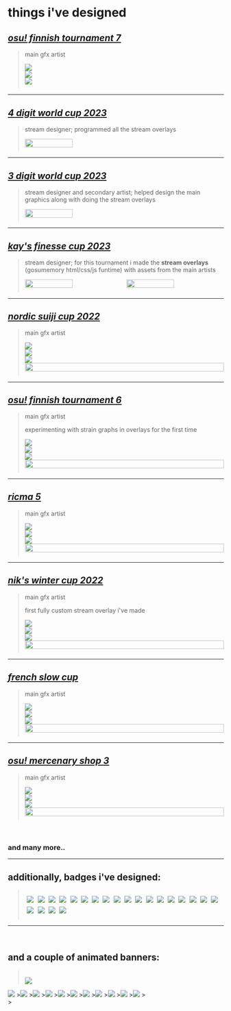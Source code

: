 # things i've designed

## [*osu! finnish tournament 7*](https://osu.ppy.sh/community/forums/topics/1794075)

> main gfx artist
><div style="display: flex; padding-bottom: 2%; flex-wrap: wrap;"><div style="width: 49%; margin-right: 2%; display: flex; flex-direction: column; justify-content: space-between; float: left;"><img src="https://cdn.discordapp.com/attachments/638414140393652224/1130161319669137549/main.png"><img src="https://cdn.discordapp.com/attachments/638414140393652224/1130161389089071265/subh-info.png"><img src="https://cdn.discordapp.com/attachments/638414140393652224/1130161389361709147/subh-rules.png"></div>

---

## [*4 digit world cup 2023*](https://osu.ppy.sh/community/forums/topics/1761090)

> stream designer; programmed all the stream overlays
>
><div style="display: flex; padding-bottom: 2%;"><img style="width: 49%; margin-right: 2%;" src="https://cdn.discordapp.com/attachments/638414140393652224/1130495049893945455/image.png"></div>

---

## [*3 digit world cup 2023*](https://osu.ppy.sh/community/forums/topics/1723055)

> stream designer and secondary artist; helped design the main graphics along with doing the stream overlays
>
><div style="display: flex; padding-bottom: 2%;"><img style="width: 49%; margin-right: 2%;" src="https://cdn.discordapp.com/attachments/638414140393652224/1130494845740404848/image.png"></div>

---

## [*kay's finesse cup 2023*](https://osu.ppy.sh/community/forums/topics/1719000)

> stream designer; for this tournament i made the **stream overlays** (gosumemory html/css/js funtime) with assets from the main artists
>
><div style="display: flex; padding-bottom: 2%;"><img style="width: 49%; margin-right: 2%;" src="https://shdewz.s-ul.eu/ZI7KvWwW.jpg"><img style="width: 49%" src="https://shdewz.s-ul.eu/YYfHGXY6.jpg"></div>

---

## [*nordic suiji cup 2022*](https://osu.ppy.sh/community/forums/topics/1664879)

> main gfx artist
><div style="display: flex; padding-bottom: 2%; flex-wrap: wrap;"><div style="width: 49%; margin-right: 2%; display: flex; flex-direction: column; justify-content: space-between; float: left;"><img src="https://cdn.discordapp.com/attachments/684755267564339210/1030430118201528370/main.png"><img src="https://cdn.discordapp.com/attachments/684755267564339210/1030446914866516069/header-info.png"><img src="https://cdn.discordapp.com/attachments/684755267564339210/1030446916271624212/header-schedule.png"></div><img style="width: 100%" src="https://shdewz.s-ul.eu/UWnirslC.jpg"></div>

---

## [*osu! finnish tournament 6*](https://osu.ppy.sh/community/forums/topics/1618530)

> main gfx artist
> 
> experimenting with strain graphs in overlays for the first time
><div style="display: flex; padding-bottom: 2%; flex-wrap: wrap;"><div style="width: 49%; margin-right: 2%; display: flex; flex-direction: column; justify-content: space-between;"><img src="https://cdn.discordapp.com/attachments/638414140393652224/1084087887827578930/main.png"><img src="https://cdn.discordapp.com/attachments/638414140393652224/1084087887584301156/sub_info.png"><img src="https://cdn.discordapp.com/attachments/638414140393652224/1084087888104411236/schedule.png"></div><img style="width: 100%" src="https://cdn.discordapp.com/attachments/638414140393652224/1084088141708795924/oft6.png"></div>

---

## [*ricma 5*](https://osu.ppy.sh/community/forums/topics/1564612)

> main gfx artist
><div style="display: flex; padding-bottom: 2%; flex-wrap: wrap;"><div style="width: 47%; margin-right: 2%; display: flex; flex-direction: column; justify-content: space-between;"><img src="https://cdn.discordapp.com/attachments/619556732699672586/967747911289020456/main2.png"><img src="https://cdn.discordapp.com/attachments/619556732699672586/963711791169409035/subheader-information.png"><img src="https://cdn.discordapp.com/attachments/619556732699672586/963711791618207744/subheader-schedule.png"></div><img style="width: 100%" src="https://cdn.discordapp.com/attachments/619556732699672586/977296759334248548/stream.png"></div>

---

## [*nik's winter cup 2022*](https://osu.ppy.sh/community/forums/topics/1473140)

> main gfx artist
> 
> first fully custom stream overlay i've made
><div style="display: flex; padding-bottom: 2%; flex-wrap: wrap;"><div style="width: 44%; margin-right: 2%; display: flex; flex-direction: column; justify-content: space-between;"><img src="https://cdn.discordapp.com/attachments/684755267564339210/914208727173832714/prototype2-7-cc.png"><img src="https://cdn.discordapp.com/attachments/684755267564339210/914208481572171777/header-cc-info.png"><img src="https://cdn.discordapp.com/attachments/684755267564339210/914208482276810762/header-cc-schedule.png"></div><img style="width: 100%" src="https://shdewz.s-ul.eu/t62L1iv7.jpg"></div>

---

## [*french slow cup*](https://osu.ppy.sh/community/forums/topics/1444186)

> main gfx artist
><div style="display: flex; padding-bottom: 2%; flex-wrap: wrap;"><div style="width: 44%; margin-right: 2%; display: flex; flex-direction: column; justify-content: space-between;"><img src="https://cdn.discordapp.com/attachments/681793282874933258/896806230792732742/banner_2.png"><img src="https://cdn.discordapp.com/attachments/638414140393652224/1084090435095515207/header-info.png"><img src="https://cdn.discordapp.com/attachments/638414140393652224/1084090434835451914/header-schedule.png"></div><img style="width: 100%" src="https://shdewz.s-ul.eu/ZbvByAXP.jpg"></div>

---

## [*osu! mercenary shop 3*](https://osu.ppy.sh/community/forums/topics/1341640)

> main gfx artist
><div style="display: flex; padding-bottom: 2%; flex-wrap: wrap;"><div style="width: 49%; margin-right: 2%; display: flex; flex-direction: column; justify-content: space-between;"><img src="https://cdn.discordapp.com/attachments/716949454414020634/850734511791931402/banner3-1.png"><img src="https://cdn.discordapp.com/attachments/638414140393652224/1084092669434806402/header-information.png"><img src="https://cdn.discordapp.com/attachments/638414140393652224/1084092669757755512/header-schedule.png"></div><img style="width: 100%" src="https://shdewz.s-ul.eu/JyPWjd4D.jpg"></div>
<br>

### and many more..

---

## additionally, badges i've designed:

><div style="width: 100%; padding: 2% 0; display: flex; flex-wrap: wrap;"><a style="margin: 1%;" href="https://osu.ppy.sh/community/forums/topics/1651332"><img src="https://assets.ppy.sh/profile-badges/tbd-2022@2x.png"></a><a style="margin: 1%;" href="https://osu.ppy.sh/community/forums/topics/1664879"><img src="https://assets.ppy.sh/profile-badges/nsc-2022@2x.png"></a><a style="margin: 1%;" href="https://osu.ppy.sh/community/forums/topics/1604003"><img src="https://assets.ppy.sh/profile-badges/kackner-2022@2x.png"></a><a style="margin: 1%;" href="https://osu.ppy.sh/community/forums/topics/1618530"><img src="https://assets.ppy.sh/profile-badges/ofint-2022@2x.png"></a><a style="margin: 1%;" href="https://osu.ppy.sh/community/forums/topics/1587114"><img src="https://assets.ppy.sh/profile-badges/dachc-2022@2x.png"></a><a style="margin: 1%;" href="https://osu.ppy.sh/community/forums/topics/1571629"><img src="https://assets.ppy.sh/profile-badges/aess2-2022@2x.png"></a><a style="margin: 1%;" href="https://osu.ppy.sh/community/forums/topics/1569884"><img src="https://assets.ppy.sh/profile-badges/fst-2022@2x.png"></a><a style="margin: 1%;" href="https://osu.ppy.sh/community/forums/topics/1564612"><img src="https://assets.ppy.sh/profile-badges/ricma5-2022@2x.png"></a><a style="margin: 1%;" href="https://osu.ppy.sh/community/forums/topics/1523028"><img src="https://assets.ppy.sh/profile-badges/bsf-2022@2x.png"></a><a style="margin: 1%;" href="https://osu.ppy.sh/community/forums/topics/1482675"><img src="https://assets.ppy.sh/profile-badges/omf-t1-2022@2x.png"></a><a style="margin: 1%;" href="https://osu.ppy.sh/community/forums/topics/1482675"><img src="https://assets.ppy.sh/profile-badges/omf-t2-2022@2x.png"></a><a style="margin: 1%;" href="https://osu.ppy.sh/community/forums/topics/1473140"><img src="https://assets.ppy.sh/profile-badges/nwc-2022@2x.png"></a><a style="margin: 1%;" href="https://osu.ppy.sh/community/forums/topics/1468121"><img src="https://assets.ppy.sh/profile-badges/tbec-2022@2x.png"></a><a style="margin: 1%;" href="https://osu.ppy.sh/community/forums/topics/1444186"><img src="https://assets.ppy.sh/profile-badges/fscs-2022@2x.png"></a><a style="margin: 1%;" href="https://osu.ppy.sh/community/forums/topics/1341640"><img src="https://assets.ppy.sh/profile-badges/oms3-t1-2021@2x.png"></a><a style="margin: 1%;" href="https://osu.ppy.sh/community/forums/topics/1341640"><img src="https://assets.ppy.sh/profile-badges/oms3-t2-2021@2x.png"></a><a style="margin: 1%;" href="https://osu.ppy.sh/community/forums/topics/1386403"><img src="https://assets.ppy.sh/profile-badges/sat2-2021@2x.png"></a><a style="margin: 1%;" href="https://osu.ppy.sh/community/forums/topics/1286344"><img src="https://assets.ppy.sh/profile-badges/oet2-2021@2x.png"></a><a style="margin: 1%;" href="https://osu.ppy.sh/community/forums/topics/1313956"><img src="https://assets.ppy.sh/profile-badges/fdc2-2021@2x.png"></a><a style="margin: 1%;" href="https://osu.ppy.sh/community/forums/topics/1215072"><img src="https://assets.ppy.sh/profile-badges/oit-2021@2x.png"></a><a style="margin: 1%;" href="https://osu.ppy.sh/community/forums/topics/1234473"><img src="https://assets.ppy.sh/profile-badges/aki2-2021@2x.png"></a><a style="margin: 1%;" href="https://osu.ppy.sh/community/forums/topics/1055662"><img src="https://assets.ppy.sh/profile-badges/hrcw-2020@2x.png"></a></div>
---
<br>

## and a couple of animated banners:

><br><img src="https://cdn.discordapp.com/attachments/638414140393652224/1118253540587077895/bdt_banner_1.gif">
<img src="https://cdn.discordapp.com/attachments/638414140393652224/1017037681638785135/fdc_banner_1.gif">
><img src="https://cdn.discordapp.com/attachments/638414140393652224/1040643461004656701/banner1.gif">
><img src="https://cdn.discordapp.com/attachments/265497141013643276/880929972297023517/oms-t1-1.gif">
><img src="https://cdn.discordapp.com/attachments/638414140393652224/1084102860846931978/dach_banner_1.gif">
><img src="https://cdn.discordapp.com/attachments/638414140393652224/1084102946742079618/nsc_banner_1.gif">
><img src="https://cdn.discordapp.com/attachments/638414140393652224/1084103105748152400/banner-1.gif">
><img src="https://cdn.discordapp.com/attachments/638414140393652224/1084103248396439674/3wc2022_banner_1st.gif">
><img src="https://shdewz.s-ul.eu/1W3mAa2I.gif">
><img src="https://cdn.discordapp.com/attachments/638414140393652224/1084103926699262022/oet-banner-1.gif">
><img src="https://cdn.discordapp.com/attachments/638414140393652224/1084103611967082528/est-banner-1.gif">
><img src="https://cdn.discordapp.com/attachments/638414140393652224/1084103997364916265/first.gif">
><br>
><br>
